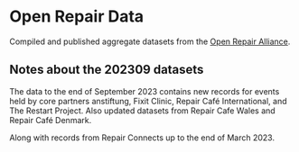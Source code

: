 # Open Repair Data

Compiled and published aggregate datasets from the [Open Repair Alliance](https://openrepair.org/).

## Notes about the 202309 datasets

The data to the end of September 2023 contains new records for events held by core partners anstiftung, Fixit Clinic, Repair Café International, and The Restart Project. Also updated datasets from Repair Cafe Wales and Repair Café Denmark.

Along with records from Repair Connects up to the end of March 2023.
